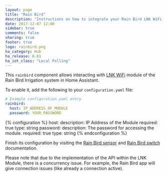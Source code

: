 ```yaml
---
layout: page
title: "Rain Bird"
description: "Instructions on how to integrate your Rain Bird LNK WiFi Module within Home Assistant."
date: 2017-12-07 12:00
sidebar: true
comments: false
sharing: true
footer: true
logo: rainbird.png
ha_category: Hub
ha_release: 0.61
ha_iot_class: "Local Polling"
---
```


This `rainbird` component allows interacting with [LNK WiFi](http://www.rainbird.com/landscape/products/controllers/LNK-WiFi.htm) module of the Rain Bird Irrigation system in Home Assistant.

To enable it, add the following to your `configuration.yaml` file:

```yaml
# Example configuration.yaml entry
rainbird:
  host: IP_ADDRESS_OF_MODULE
  password: YOUR_PASSWORD
```

{% configuration %}
host:
  description: IP Address of the Module
  required: true
  type: string
password:
  description: The password for accessing the module.
  required: true
  type: string
{% endconfiguration %}

Finish its configuration by visiting the [Rain Bird sensor](/components/sensor.rainbird/) and [Rain Bird switch](/components/switch.rainbird/) documentation.

Please note that due to the implementation of the API within the LNK Module, there is a concurrency issue. For example, the Rain Bird app will give connection issues (like already a connection active).
